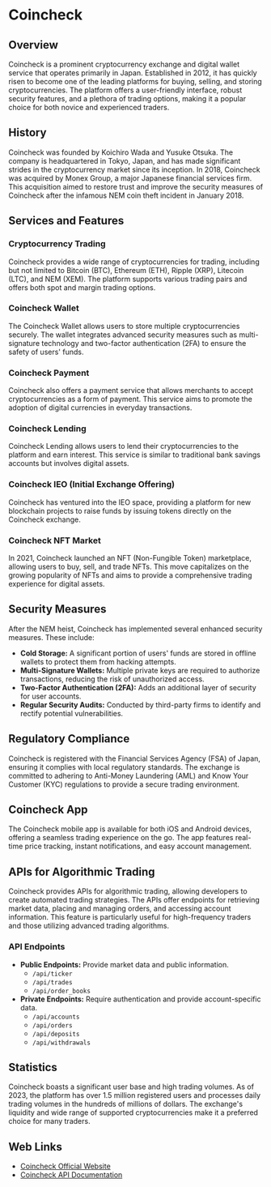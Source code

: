 # Coincheck

## Overview
Coincheck is a prominent cryptocurrency exchange and digital wallet service that operates primarily in Japan. Established in 2012, it has quickly risen to become one of the leading platforms for buying, selling, and storing cryptocurrencies. The platform offers a user-friendly interface, robust security features, and a plethora of trading options, making it a popular choice for both novice and experienced traders.

## History
Coincheck was founded by Koichiro Wada and Yusuke Otsuka. The company is headquartered in Tokyo, Japan, and has made significant strides in the cryptocurrency market since its inception. In 2018, Coincheck was acquired by Monex Group, a major Japanese financial services firm. This acquisition aimed to restore trust and improve the security measures of Coincheck after the infamous NEM coin theft incident in January 2018.

## Services and Features

### Cryptocurrency Trading
Coincheck provides a wide range of cryptocurrencies for trading, including but not limited to Bitcoin (BTC), Ethereum (ETH), Ripple (XRP), Litecoin (LTC), and NEM (XEM). The platform supports various trading pairs and offers both spot and margin trading options.

### Coincheck Wallet
The Coincheck Wallet allows users to store multiple cryptocurrencies securely. The wallet integrates advanced security measures such as multi-signature technology and two-factor authentication (2FA) to ensure the safety of users' funds.

### Coincheck Payment
Coincheck also offers a payment service that allows merchants to accept cryptocurrencies as a form of payment. This service aims to promote the adoption of digital currencies in everyday transactions.

### Coincheck Lending
Coincheck Lending allows users to lend their cryptocurrencies to the platform and earn interest. This service is similar to traditional bank savings accounts but involves digital assets.

### Coincheck IEO (Initial Exchange Offering)
Coincheck has ventured into the IEO space, providing a platform for new blockchain projects to raise funds by issuing tokens directly on the Coincheck exchange.

### Coincheck NFT Market
In 2021, Coincheck launched an NFT (Non-Fungible Token) marketplace, allowing users to buy, sell, and trade NFTs. This move capitalizes on the growing popularity of NFTs and aims to provide a comprehensive trading experience for digital assets.

## Security Measures
After the NEM heist, Coincheck has implemented several enhanced security measures. These include:

- **Cold Storage:** A significant portion of users' funds are stored in offline wallets to protect them from hacking attempts.
- **Multi-Signature Wallets:** Multiple private keys are required to authorize transactions, reducing the risk of unauthorized access.
- **Two-Factor Authentication (2FA):** Adds an additional layer of security for user accounts.
- **Regular Security Audits:** Conducted by third-party firms to identify and rectify potential vulnerabilities.

## Regulatory Compliance
Coincheck is registered with the Financial Services Agency (FSA) of Japan, ensuring it complies with local regulatory standards. The exchange is committed to adhering to Anti-Money Laundering (AML) and Know Your Customer (KYC) regulations to provide a secure trading environment.

## Coincheck App
The Coincheck mobile app is available for both iOS and Android devices, offering a seamless trading experience on the go. The app features real-time price tracking, instant notifications, and easy account management.

## APIs for Algorithmic Trading
Coincheck provides APIs for algorithmic trading, allowing developers to create automated trading strategies. The APIs offer endpoints for retrieving market data, placing and managing orders, and accessing account information. This feature is particularly useful for high-frequency traders and those utilizing advanced trading algorithms.

### API Endpoints
- **Public Endpoints:** Provide market data and public information.
  - `/api/ticker`
  - `/api/trades`
  - `/api/order_books`
- **Private Endpoints:** Require authentication and provide account-specific data.
  - `/api/accounts`
  - `/api/orders`
  - `/api/deposits`
  - `/api/withdrawals`

## Statistics
Coincheck boasts a significant user base and high trading volumes. As of 2023, the platform has over 1.5 million registered users and processes daily trading volumes in the hundreds of millions of dollars. The exchange's liquidity and wide range of supported cryptocurrencies make it a preferred choice for many traders.

## Web Links
- [Coincheck Official Website](https://coincheck.com/)
- [Coincheck API Documentation](https://coincheck.com/en/documents/exchange/api)